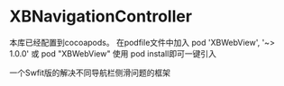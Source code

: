 # XBNavigationController



本库已经配置到cocoapods。 在podfile文件中加入 pod 'XBWebView', '~> 1.0.0' 或 pod "XBWebView" 
使用 pod install即可一键引入

一个Swfit版的解决不同导航栏侧滑问题的框架

